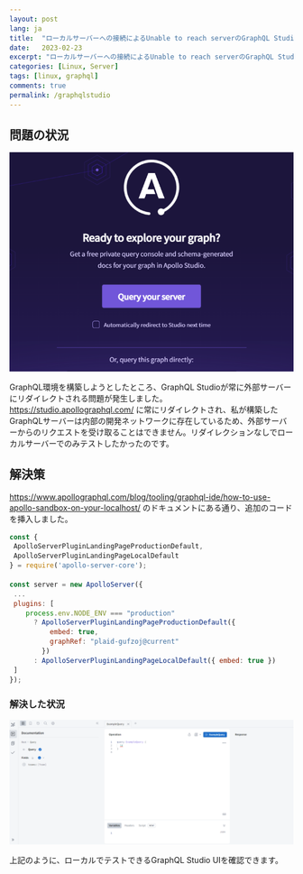 ```yaml
---
layout: post
lang: ja
title:  "ローカルサーバーへの接続によるUnable to reach serverのGraphQL Studio問題の解決"
date:   2023-02-23
excerpt: "ローカルサーバーへの接続によるUnable to reach serverのGraphQL Studio問題の解決"
categories: [Linux, Server]
tags: [linux, graphql]
comments: true
permalink: /graphqlstudio
---
```


## 問題の状況

![Problem](/assets/img/2023-02-23/1.PNG)

GraphQL環境を構築しようとしたところ、GraphQL Studioが常に外部サーバーにリダイレクトされる問題が発生しました。 https://studio.apollographql.com/ に常にリダイレクトされ、私が構築したGraphQLサーバーは内部の開発ネットワークに存在しているため、外部サーバーからのリクエストを受け取ることはできません。リダイレクションなしでローカルサーバーでのみテストしたかったのです。

## 解決策

https://www.apollographql.com/blog/tooling/graphql-ide/how-to-use-apollo-sandbox-on-your-localhost/ のドキュメントにある通り、追加のコードを挿入しました。

```javascript
const {
 ApolloServerPluginLandingPageProductionDefault,
 ApolloServerPluginLandingPageLocalDefault
} = require('apollo-server-core');

const server = new ApolloServer({
 ...
 plugins: [
    process.env.NODE_ENV === "production"
      ? ApolloServerPluginLandingPageProductionDefault({
          embed: true,
          graphRef: "plaid-gufzoj@current"
        })
      : ApolloServerPluginLandingPageLocalDefault({ embed: true })
 ]
});

```

### 解決した状況

![Solved](/assets/img/2023-02-23/2.PNG)

上記のように、ローカルでテストできるGraphQL Studio UIを確認できます。